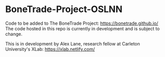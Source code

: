 # BoneTrade-Project-OSLNN
Code to be added to The BoneTrade Project: https://bonetrade.github.io/ 
The code hosted in this repo is currently in development and is subject to change.

This is in development by Alex Lane, research fellow at Carleton University's XLab: https://xlab.netlify.com/
